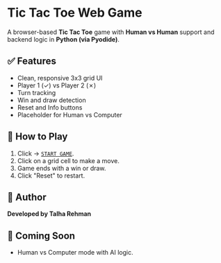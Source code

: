 # Tic Tac Toe Web Game

A browser-based **Tic Tac Toe** game with **Human vs Human** support and backend logic in **Python (via Pyodide)**.

## ✅ Features

- Clean, responsive 3x3 grid UI
- Player 1 (✓) vs Player 2 (✗)
- Turn tracking
- Win and draw detection
- Reset and Info buttons
- Placeholder for Human vs Computer

## 🚀 How to Play

1. Click -> [`START GAME`](https://talharehmanmtrkt.github.io/trk-utils-TicTacToe/).
2. Click on a grid cell to make a move.
3. Game ends with a win or draw.
4. Click "Reset" to restart.

## 👤 Author

**Developed by Talha Rehman**

## 🔮 Coming Soon

- Human vs Computer mode with AI logic.
